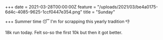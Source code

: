 +++
date = 2021-03-28T00:00:00Z
feature = "/uploads/2021/03/be4a0175-6d4c-4085-9625-1ccf0447e354.png"
title = "Sunday"

+++
Summer time 😴 I'm for scrapping this yearly tradition 👎

18k run today. Felt so-so the first 10k but then it got better.
